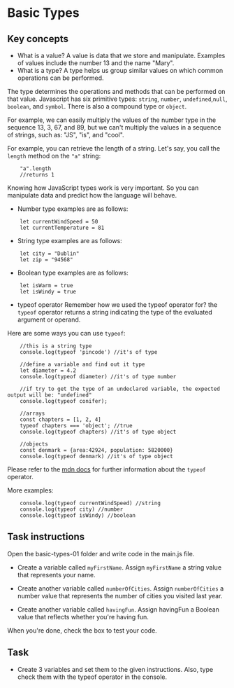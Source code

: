 # Basic Types

## Key concepts

- What is a value? A value is data that we store and manipulate. Examples of values include the number 13 and the name "Mary".
- What is a type? A type helps us group similar values on which common operations can be performed.

The type determines the operations and methods that can be performed on that value. Javascript has six primitive types: `string`, `number`, `undefined`,`null`, `boolean`, and `symbol`. There is also a compound type or `object`.

For example, we can easily multiply the values of the number type in the sequence 13, 3, 67, and 89, but we can't multiply the values in a sequence of strings, such as: "JS", "is", and "cool".

For example, you can retrieve the length of a string. Let's say, you call the `length` method on the `"a"` string:

```
    "a".length
    //returns 1
```

Knowing how JavaScript types work is very important. So you can manipulate data and predict how the language will behave.

- Number type examples are as follows:

```
    let currentWindSpeed = 50
    let currentTemperature = 81
```

- String type examples are as follows:

```
    let city = "Dublin"
    let zip = "94568"
```

- Boolean type examples are as follows:

```
    let isWarm = true
    let isWindy = true
```

- typeof operator Remember how we used the typeof operator for? the `typeof` operator returns a string indicating the type of the evaluated argument or operand.

Here are some ways you can use `typeof`:

```
    //this is a string type
    console.log(typeof 'pincode') //it's of type

    //define a variable and find out it type
    let diameter = 4.2
    console.log(typeof diameter) //it's of type number

    //if try to get the type of an undeclared variable, the expected output will be: "undefined"
    console.log(typeof conifer);

    //arrays
    const chapters = [1, 2, 4]
    typeof chapters === 'object'; //true
    console.log(typeof chapters) //it's of type object

    //objects
    const denmark = {area:42924, population: 5820000}
    console.log(typeof denmark) //it's of type object
```

Please refer to the [mdn docs](https://developer.mozilla.org/en-US/docs/Web/JavaScript/Reference/Operators/typeof) for further information about the `typeof` operator.

More examples:

```
    console.log(typeof currentWindSpeed) //string
    console.log(typeof city) //number
    console.log(typeof isWindy) //boolean
```

## Task instructions

Open the basic-types-01 folder and write code in the main.js file.

- Create a variable called `myFirstName`. Assign `myFirstName` a string value that represents your name.

- Create another variable called `numberOfCities`. Assign `numberOfCities` a number value that represents the number of cities you visited last year.

- Create another variable called `havingFun`. Assign havingFun a Boolean value that reflects whether you're having fun.

When you're done, check the box to test your code.

## Task

- Create 3 variables and set them to the given instructions. Also, type check them with the typeof operator in the console.